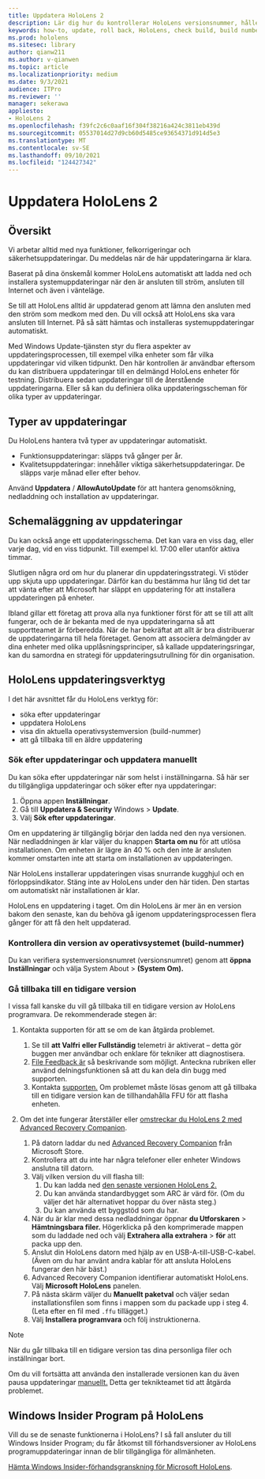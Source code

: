```yaml
---
title: Uppdatera HoloLens 2
description: Lär dig hur du kontrollerar HoloLens versionsnummer, håller dig uppdaterad med enhetsuppdateringar, ansluter till Insiders-programmet och återställ uppdateringar.
keywords: how-to, update, roll back, HoloLens, check build, build number
ms.prod: hololens
ms.sitesec: library
author: qianw211
ms.author: v-qianwen
ms.topic: article
ms.localizationpriority: medium
ms.date: 9/3/2021
audience: ITPro
ms.reviewer: ''
manager: sekerawa
appliesto:
- HoloLens 2
ms.openlocfilehash: f39fc2c6c0aaf16f304f38216a424c3811eb439d
ms.sourcegitcommit: 05537014d27d9cb60d5485ce93654371d914d5e3
ms.translationtype: MT
ms.contentlocale: sv-SE
ms.lasthandoff: 09/10/2021
ms.locfileid: "124427342"
---
```

# <a name="update-hololens-2"></a>Uppdatera HoloLens 2

## <a name="overview"></a>Översikt

Vi arbetar alltid med nya funktioner, felkorrigeringar och säkerhetsuppdateringar. Du meddelas när de här uppdateringarna är klara.

Baserat på dina önskemål kommer HoloLens automatiskt att ladda ned och installera systemuppdateringar när den är ansluten till ström, ansluten till Internet och även i vänteläge.

Se till att HoloLens alltid är uppdaterad genom att lämna den ansluten med den ström som medkom med den. Du vill också att HoloLens ska vara ansluten till Internet. På så sätt hämtas och installeras systemuppdateringar automatiskt. 

Med Windows Update-tjänsten styr du flera aspekter av uppdateringsprocessen, till exempel vilka enheter som får vilka uppdateringar vid vilken tidpunkt. Den här kontrollen är användbar eftersom du kan distribuera uppdateringar till en delmängd HoloLens enheter för testning. Distribuera sedan uppdateringar till de återstående uppdateringarna. Eller så kan du definiera olika uppdateringsscheman för olika typer av uppdateringar.

## <a name="types-of-updates"></a>Typer av uppdateringar

Du HoloLens hantera två typer av uppdateringar automatiskt. 

- Funktionsuppdateringar: släpps två gånger per år.
- Kvalitetsuppdateringar: innehåller viktiga säkerhetsuppdateringar. De släpps varje månad eller efter behov.

Använd **Uppdatera** / **AllowAutoUpdate** för att hantera genomsökning, nedladdning och installation av uppdateringar. 

## <a name="scheduling-updates"></a>Schemaläggning av uppdateringar

Du kan också ange ett uppdateringsschema. Det kan vara en viss dag, eller varje dag, vid en viss tidpunkt. Till exempel kl. 17:00 eller utanför aktiva timmar.

Slutligen några ord om hur du planerar din uppdateringsstrategi. Vi stöder upp skjuta upp uppdateringar. Därför kan du bestämma hur lång tid det tar att vänta efter att Microsoft har släppt en uppdatering för att installera uppdateringen på enheter.

Ibland gillar ett företag att prova alla nya funktioner först för att se till att allt fungerar, och de är bekanta med de nya uppdateringarna så att supportteamet är förberedda. När de har bekräftat att allt är bra distribuerar de uppdateringarna till hela företaget. Genom att associera delmängder av dina enheter med olika upplåsningsprinciper, så kallade uppdateringsringar, kan du samordna en strategi för uppdateringsutrullning för din organisation.

## <a name="hololens-update-tools"></a>HoloLens uppdateringsverktyg

I det här avsnittet får du HoloLens verktyg för:

- söka efter uppdateringar
- uppdatera HoloLens
- visa din aktuella operativsystemversion (build-nummer)
- att gå tillbaka till en äldre uppdatering

### <a name="check-for-updates-and-manually-update"></a>Sök efter uppdateringar och uppdatera manuellt

Du kan söka efter uppdateringar när som helst i inställningarna.  Så här ser du tillgängliga uppdateringar och söker efter nya uppdateringar:

1. Öppna appen **Inställningar**.
1. Gå till **Uppdatera & Security** Windows  >  **Update**.
1. Välj **Sök efter uppdateringar**.

Om en uppdatering är tillgänglig börjar den ladda ned den nya versionen. När nedladdningen är klar väljer du knappen **Starta om nu** för att utlösa installationen. Om enheten är lägre än 40 % och den inte är ansluten kommer omstarten inte att starta om installationen av uppdateringen.

När HoloLens installerar uppdateringen visas snurrande kugghjul och en förloppsindikator. Stäng inte av HoloLens under den här tiden. Den startas om automatiskt när installationen är klar.

HoloLens en uppdatering i taget.  Om din HoloLens är mer än en version bakom den senaste, kan du behöva gå igenom uppdateringsprocessen flera gånger för att få den helt uppdaterad.

### <a name="check-your-operating-system-version-build-number"></a>Kontrollera din version av operativsystemet (build-nummer)

Du kan verifiera systemversionsnumret (versionsnumret) genom att **öppna Inställningar** och välja System About   >  **(System Om).**

### <a name="go-back-to-a-previous-version"></a>Gå tillbaka till en tidigare version

I vissa fall kanske du vill gå tillbaka till en tidigare version av HoloLens programvara. De rekommenderade stegen är:

1. Kontakta supporten för att se om de kan åtgärda problemet.
    1. Se till **att Valfri** **eller Fullständig** telemetri är aktiverat – detta gör buggen mer användbar och enklare för tekniker att diagnostisera.
    1. [File Feedback är](hololens-feedback.md) så beskrivande som möjligt. Anteckna rubriken eller använd delningsfunktionen så att du kan dela din bugg med supporten.
    1. Kontakta [supporten.](https://aka.ms/hlsupport) Om problemet måste lösas genom att gå tillbaka till en tidigare version kan de tillhandahålla FFU för att flasha enheten.

1. Om det inte fungerar återställer eller [omstreckar du HoloLens 2 med Advanced Recovery Companion](hololens-recovery.md).
    1. På datorn laddar du ned [Advanced Recovery Companion](https://www.microsoft.com/p/advanced-recovery-companion/9p74z35sfrs8?activetab=pivot:overviewtab) från Microsoft Store.
    1. Kontrollera att du inte har några telefoner eller enheter Windows anslutna till datorn.
    1. Välj vilken version du vill flasha till:
        1. Du kan ladda ned [den senaste versionen HoloLens 2.](https://aka.ms/hololens2download)
        1. Du kan använda standardbygget som ARC är värd för. (Om du väljer det här alternativet hoppar du över nästa steg.)
        1. Du kan använda ett byggstöd som du har.
    1. När du är klar med dessa nedladdningar öppnar **du Utforskaren**  >  **Hämtningsbara filer.** Högerklicka på den komprimerade mappen som du laddade ned och välj **Extrahera alla extrahera**  >  **för** att packa upp den.
    1. Anslut din HoloLens datorn med hjälp av en USB-A-till-USB-C-kabel. (Även om du har använt andra kablar för att ansluta HoloLens fungerar den här bäst.)
    1. Advanced Recovery Companion identifierar automatiskt HoloLens. Välj **Microsoft HoloLens** panelen.
    1. På nästa skärm väljer du **Manuellt paketval** och väljer sedan installationsfilen som finns i mappen som du packade upp i steg 4. (Leta efter en fil med `.ffu` tillägget.)
    1. Välj **Installera programvara** och följ instruktionerna.

> [!NOTE]
> När du går tillbaka till en tidigare version tas dina personliga filer och inställningar bort.

Om du vill fortsätta att använda den installerade versionen kan du även pausa uppdateringar [manuellt.](hololens-updates.md#pause-updates-via-device) Detta ger teknikteamet tid att åtgärda problemet.

## <a name="windows-insider-program-on-hololens"></a>Windows Insider Program på HoloLens

Vill du se de senaste funktionerna i HoloLens?  I så fall ansluter du till Windows Insider Program; du får åtkomst till förhandsversioner av HoloLens programuppdateringar innan de blir tillgängliga för allmänheten.

[Hämta Windows Insider-förhandsgranskning för Microsoft HoloLens](hololens-insider.md).